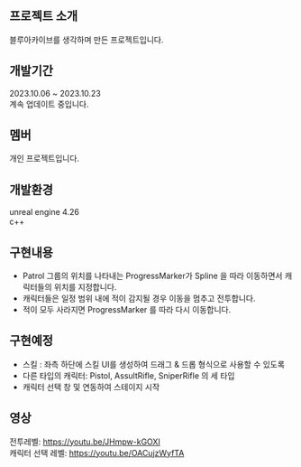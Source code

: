    
## 프로젝트 소개   
블루아카이브를 생각하며 만든 프로젝트입니다.

## 개발기간
2023.10.06 ~ 2023.10.23   
계속 업데이트 중입니다.

## 멤버
개인 프로젝트입니다.   

## 개발환경
unreal engine 4.26   
c++   

## 구현내용
- Patrol 그룹의 위치를 나타내는 ProgressMarker가 Spline 을 따라 이동하면서 캐릭터들의 위치를 지정합니다.
- 캐릭터들은 일정 범위 내에 적이 감지될 경우 이동을 멈추고 전투합니다.
- 적이 모두 사라지면 ProgressMarker 를 따라 다시 이동합니다.

## 구현예정
- 스킬 : 좌측 하단에 스킬 UI를 생성하여 드래그 & 드롭 형식으로 사용할 수 있도록
- 다른 타입의 캐릭터: Pistol, AssultRifle, SniperRifle 의 세 타입
- 캐릭터 선택 창 및 연동하여 스테이지 시작

## 영상
전투레벨: https://youtu.be/JHmpw-kGOXI   
캐릭터 선택 레벨: https://youtu.be/OACujzWyfTA   


